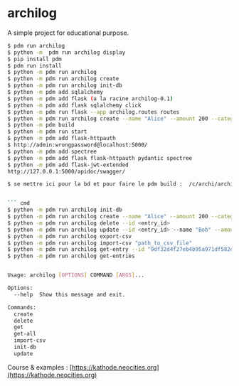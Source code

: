 # archilog

A simple project for educational purpose.

```bash
$ pdm run archilog
$ python -m  pdm run archilog display
$ pip install pdm
$ pdm run install
$ python -m pdm run archilog
$ python -m pdm run archilog create
$ python -m pdm run archilog init-db
$ python -m pdm add sqlalchemy
$ python -m pdm add flask (a la racine archilog-0.1)
$ python -m pdm add flask sqlalchemy click 
$ python -m pdm run flask --app archilog.routes routes
$ python -m pdm run archilog create --name "Alice" --amount 200 --category "Finance"
$ python -m pdm build
$ python -m pdm run start
$ python -m pdm add flask-httpauth
$ http://admin:wrongpassword@localhost:5000/
$ python -m pdm add spectree
$ python -m pdm add flask flask-httpauth pydantic spectree
$ python -m pdm add flask-jwt-extended
http://127.0.0.1:5000/apidoc/swagger/

$ se mettre ici pour la bd et pour faire le pdm build :  /c/archi/archilogtp/archilog-0.1 (main)


``` cmd
$ python -m pdm run archilog init-db
$ python -m pdm run archilog create --name "Alice" --amount 200 --category "Finance"
$ python -m pdm run archilog delete --id <entry_id>
$ python -m pdm run archilog update --id <entry_id> --name "Bob" --amount 300 --category "Marketing"
$ python -m pdm run archilog export-csv 
$ python -m pdm run archilog import-csv "path_to_csv_file"
$ python -m pdm run archilog get-entry --id "9df32d4f27eb4b95a971df582e85e1aa"
$ python -m pdm run archilog get-entries


Usage: archilog [OPTIONS] COMMAND [ARGS]...

Options:
  --help  Show this message and exit.

Commands:
  create
  delete
  get
  get-all
  import-csv
  init-db
  update
```

Course & examples : [https://kathode.neocities.org](https://kathode.neocities.org)